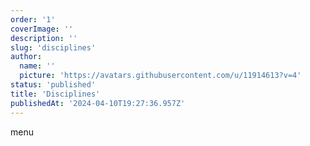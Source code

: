 ```yaml
---
order: '1'
coverImage: ''
description: ''
slug: 'disciplines'
author:
  name: ''
  picture: 'https://avatars.githubusercontent.com/u/11914613?v=4'
status: 'published'
title: 'Disciplines'
publishedAt: '2024-04-10T19:27:36.957Z'
---
```


menu